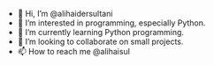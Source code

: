 - 👋 Hi, I’m @alihaidersultani
- 👀 I’m interested in programming, especially Python.
- 🌱 I’m currently learning Python programming.
- 💞️ I’m looking to collaborate on small projects.
- 📫 How to reach me @alihaisul
